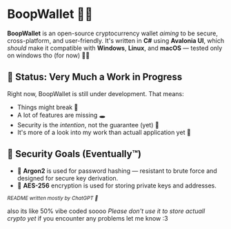 # BoopWallet 💼🔐

**BoopWallet** is an open-source cryptocurrency wallet *aiming* to be secure, cross-platform, and user-friendly. It's written in **C#** using **Avalonia UI**, which *should* make it compatible with **Windows**, **Linux**, and **macOS** — tested only on windows tho (for now) 🤷‍♂️

## 🧪 Status: Very Much a Work in Progress

Right now, BoopWallet is still under development. That means:

- Things might break 🧨  
- A lot of features are missing 🕳️  
- Security is the *intention*, not the guarantee (yet) 🧐
- It's more of a look into my work than actuall application yet 🤡

## 🔐 Security Goals (Eventually™)

- 🧂 **Argon2** is used for password hashing — resistant to brute force and designed for secure key derivation.
- 🔐 **AES-256** encryption is used for storing private keys and addresses.

<sub><i>README written mostly by ChatGPT 🤖</i></sub>

also its like 50% vibe coded soooo
*Please don't use it to store actuall crypto yet*
if you encounter any problems let me know :3
